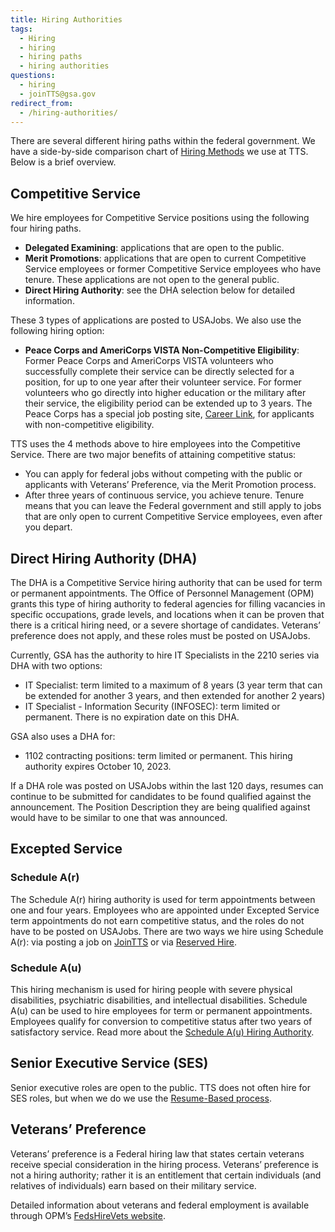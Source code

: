 ```yaml
---
title: Hiring Authorities
tags:
  - Hiring
  - hiring
  - hiring paths
  - hiring authorities
questions:
  - hiring
  - joinTTS@gsa.gov
redirect_from:
  - /hiring-authorities/
---
```

There are several different hiring paths within the federal government. We have
a side-by-side comparison chart of
[Hiring Methods](https://docs.google.com/spreadsheets/d/1ysL0lcrXzpvgCmiz6lhAZlggEVbMPr727hR1V6gs7Jk/edit#gid=0)
we use at TTS. Below is a brief overview.

## Competitive Service

We hire employees for Competitive Service positions using the following four
hiring paths.

* **Delegated Examining**: applications that are open to the public.
* **Merit Promotions**: applications that are open to current Competitive
  Service employees or former Competitive Service employees who have tenure.
  These applications are not open to the general public.
* **Direct Hiring Authority**: see the DHA selection below for detailed
  information.

These 3 types of applications are posted to USAJobs. We also use the following
hiring option:

* **Peace Corps and AmeriCorps VISTA Non-Competitive Eligibility**: Former Peace
  Corps and AmeriCorps VISTA volunteers who successfully complete their service
  can be directly selected for a position, for up to one year after their
  volunteer service. For former volunteers who go directly into higher education
  or the military after their service, the eligibility period can be extended up
  to 3 years. The Peace Corps has a special job posting site,
  [Career Link](https://www.peacecorps.gov/returned-volunteers/careers/career-link/),
  for applicants with non-competitive eligibility.

TTS uses the 4 methods above to hire employees into the Competitive Service.
There are two major benefits of attaining competitive status:

* You can apply for federal jobs without competing with the public or applicants
  with Veterans’ Preference, via the Merit Promotion process.
* After three years of continuous service, you achieve tenure. Tenure means that
  you can leave the Federal government and still apply to jobs that are only
  open to current Competitive Service employees, even after you depart.

## Direct Hiring Authority (DHA)

The DHA is a Competitive Service hiring authority that can be used for term or
permanent appointments. The Office of Personnel Management (OPM) grants this
type of hiring authority to federal agencies for filling vacancies in specific
occupations, grade levels, and locations when it can be proven that there is a
critical hiring need, or a severe shortage of candidates. Veterans’ preference
does not apply, and these roles must be posted on USAJobs.

Currently, GSA has the authority to hire IT Specialists in the 2210 series via
DHA with two options:

* IT Specialist: term limited to a maximum of 8 years (3 year term that can be
  extended for another 3 years, and then extended for another 2 years)
* IT Specialist - Information Security (INFOSEC): term limited or permanent.
  There is no expiration date on this DHA.

GSA also uses a DHA for:

* 1102 contracting positions: term limited or permanent. This hiring authority
  expires October 10, 2023.

If a DHA role was posted on USAJobs within the last 120 days, resumes can
continue to be submitted for candidates to be found qualified against the
announcement. The Position Description they are being qualified against would
have to be similar to one that was announced.

## Excepted Service

### Schedule A(r)

The Schedule A(r) hiring authority is used for term appointments between one and
four years. Employees who are appointed under Excepted Service term appointments
do not earn competitive status, and the roles do not have to be posted on
USAJobs. There are two ways we hire using Schedule A(r): via posting a job on
[JoinTTS](https://join.tts.gsa.gov/) or via
[Reserved Hire](https://drive.google.com/file/d/0B4J4Dpr2HVDsX2RKMjhtU1NuU2ZEUWoxU0NJWkhLbFVXejlv/view?usp=sharing).

### Schedule A(u)

This hiring mechanism is used for hiring people with severe physical
disabilities, psychiatric disabilities, and intellectual disabilities. Schedule
A(u) can be used to hire employees for term or permanent appointments. Employees
qualify for conversion to competitive status after two years of satisfactory
service. Read more about the
[Schedule A(u) Hiring Authority](https://docs.google.com/document/d/1WnvPtg6QxcrX8UQZWBZhGiRfxWphl7Nd7oy5gPXrVaQ/edit?usp=sharing).

## Senior Executive Service (SES)

Senior executive roles are open to the public. TTS does not often hire for SES
roles, but when we do we use the
[Resume-Based process](https://www.opm.gov/policy-data-oversight/senior-executive-service/selection-process/#url=Process).

## Veterans’ Preference

Veterans’ preference is a Federal hiring law that states certain veterans
receive special consideration in the hiring process. Veterans’ preference is not
a hiring authority; rather it is an entitlement that certain individuals (and
relatives of individuals) earn based on their military service.

Detailed information about veterans and federal employment is available through
OPM’s [FedsHireVets website](https://www.fedshirevets.gov/).